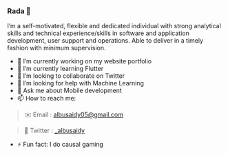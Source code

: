 ### Rada 👋


I’m a self-motivated, flexible and dedicated individual with strong analytical skills and technical experience/skills in software and application development, user support and operations. Able to deliver in a timely fashion with minimum supervision.

- 🔭 I’m currently working on my website portfolio
- 🌱 I’m currently learning Flutter
- 👯 I’m looking to collaborate on Twitter
- 🤔 I’m looking for help with Machine Learning
- 💬 Ask me about Mobile development
- 📫 How to reach me: 

 > ✉️ Email :
 > [albusaidy05@gmail.com](mailto:albusaidy05@gmail.com)  

 >📱 Twitter : [_albusaidy](https://twitter.com/_albusaidy)    
 
- ⚡ Fun fact: I do causal gaming

